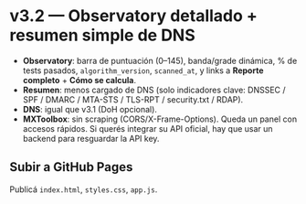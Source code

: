 # v3.2 — Observatory detallado + resumen simple de DNS

- **Observatory**: barra de puntuación (0–145), banda/grade dinámica, % de tests pasados, `algorithm_version`, `scanned_at`, y links a **Reporte completo** + **Cómo se calcula**.
- **Resumen**: menos cargado de DNS (solo indicadores clave: DNSSEC / SPF / DMARC / MTA-STS / TLS-RPT / security.txt / RDAP).
- **DNS**: igual que v3.1 (DoH opcional).  
- **MXToolbox**: sin scraping (CORS/X-Frame-Options). Queda un panel con accesos rápidos. Si querés integrar su API oficial, hay que usar un backend para resguardar la API key.

## Subir a GitHub Pages
Publicá `index.html`, `styles.css`, `app.js`.
